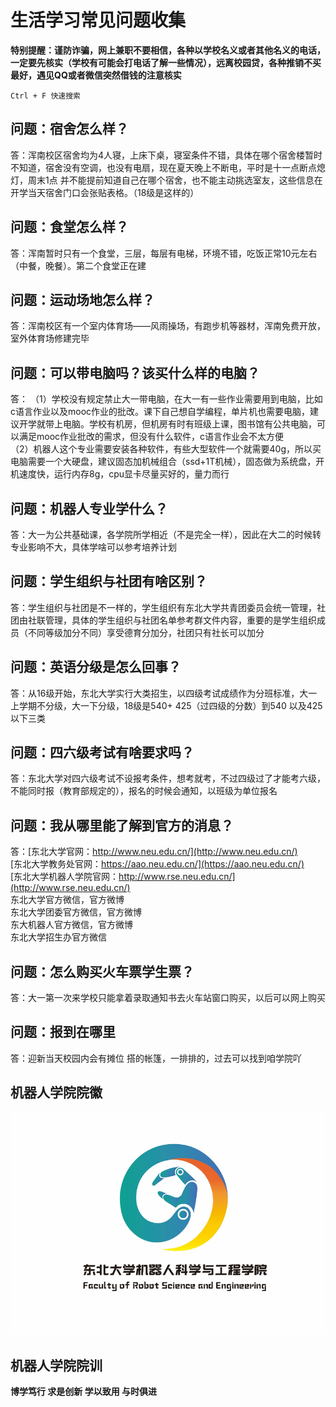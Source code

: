 # 生活学习常见问题收集
**特别提醒：谨防诈骗，网上兼职不要相信，各种以学校名义或者其他名义的电话，一定要先核实（学校有可能会打电话了解一些情况），远离校园贷，各种推销不买最好，遇见QQ或者微信突然借钱的注意核实**

```
Ctrl + F 快速搜索
```

## 问题：宿舍怎么样？  
答：浑南校区宿舍均为4人寝，上床下桌，寝室条件不错，具体在哪个宿舍楼暂时不知道，宿舍没有空调，也没有电扇，现在夏天晚上不断电，平时是十一点断点熄灯，周末1点
并不能提前知道自己在哪个宿舍，也不能主动挑选室友，这些信息在开学当天宿舍门口会张贴表格。（18级是这样的）


## 问题：食堂怎么样？  
答：浑南暂时只有一个食堂，三层，每层有电梯，环境不错，吃饭正常10元左右（中餐，晚餐）。第二个食堂正在建

## 问题：运动场地怎么样？  
答：浑南校区有一个室内体育场——风雨操场，有跑步机等器材，浑南免费开放，室外体育场修建完毕
  
## 问题：可以带电脑吗？该买什么样的电脑？  
答：
（1）学校没有规定禁止大一带电脑，在大一有一些作业需要用到电脑，比如c语言作业以及mooc作业的批改。课下自己想自学编程，单片机也需要电脑，建议开学就带上电脑。学校有机房，但机房有时有班级上课，图书馆有公共电脑，可以满足mooc作业批改的需求，但没有什么软件，c语言作业会不太方便  
（2）机器人这个专业需要安装各种软件，有些大型软件一个就需要40g，所以买电脑需要一个大硬盘，建议固态加机械组合（ssd+1T机械），固态做为系统盘，开机速度快，运行内存8g，cpu显卡尽量买好的，量力而行
  
## 问题：机器人专业学什么？  
答：大一为公共基础课，各学院所学相近（不是完全一样），因此在大二的时候转专业影响不大，具体学啥可以参考培养计划  

## 问题：学生组织与社团有啥区别？  
答：学生组织与社团是不一样的，学生组织有东北大学共青团委员会统一管理，社团由社联管理，具体的学生组织与社团名单参考群文件内容，重要的是学生组织成员（不同等级加分不同）享受德育分加分，社团只有社长可以加分
 
## 问题：英语分级是怎么回事？  
答：从16级开始，东北大学实行大类招生，以四级考试成绩作为分班标准，大一上学期不分级，大一下分级，18级是540+ 425（过四级的分数）到540                      以及425以下三类 

## 问题：四六级考试有啥要求吗？  
答：东北大学对四六级考试不设报考条件，想考就考，不过四级过了才能考六级，不能同时报（教育部规定的），报名的时候会通知，以班级为单位报名

## 问题：我从哪里能了解到官方的消息？  
答：[东北大学官网：http://www.neu.edu.cn/](http://www.neu.edu.cn/)  
[东北大学教务处官网：https://aao.neu.edu.cn/](https://aao.neu.edu.cn/)  
[东北大学机器人学院官网：http://www.rse.neu.edu.cn/](http://www.rse.neu.edu.cn/)   
东北大学官方微信，官方微博  
东北大学团委官方微信，官方微博  
东大机器人官方微信，官方微博  
东北大学招生办官方微信  

## 问题：怎么购买火车票学生票？  
答：大一第一次来学校只能拿着录取通知书去火车站窗口购买，以后可以网上购买


## 问题：报到在哪里  
答：迎新当天校园内会有摊位 搭的帐篷，一排排的，过去可以找到咱学院吖



## 机器人学院院徽
![alt 机器人学院院徽](NEU-RSE.png)

## 机器人学院院训

**博学笃行 求是创新 学以致用 与时俱进** 

